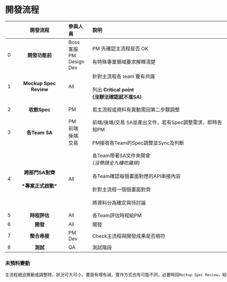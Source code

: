 <div style="width:2600px">

# 開發流程


| |開發流程|參與人員|說明|PM|前端|後端|交易室|QA|開發流程||
|:-:|:-:|:- |:- |:- |:- |:- |:- |:- |:-:|:-:|
|0|**開發功能前**|Boss<br>客服<br>PM<br>Design<br>Dev|PM 先確認主流程是否 OK<br><br>有特殊專業領域要求解釋清楚|確認主流程是否 OK|X|X|X|X|**開發功能前**|0|
|1|**Mockup Spec Review**|All| 針對主流程各 team 要有共識 <br><br> 列出 **Critical point**<br>**(沒辦法確認就不進SA)** |評估並確認 **Critical point** **(沒辦法確認就不進SA)**|主流程和其他Team達成共識 <br><br>列出 **Critical point**<br>**(沒辦法確認就不進SA)**|主流程和其他Team達成共識 <br><br>列出 **Critical point**<br>**(沒辦法確認就不進SA)**|主流程和其他Team達成共識 <br><br>列出 **Critical point**<br>**(沒辦法確認就不進SA)**|主流程和其他Team達成共識 <br><br>列出 **Critical point**<br>**(沒辦法確認就不進SA)**|**Mockup Spec Review**|1|
|2|**收斂Spec**|PM|若主流程或資料有異動需回第二步驟調整|確認Spec，若主流程或Spec有異動需回第二步驟調整|X *(若Spec有大變動會回到上個步驟)*|X *(若Spec有大變動會回到上個步驟)*|X *(若Spec有大變動會回到上個步驟)*|X *(若Spec有大變動會回到上個步驟)*|**收斂Spec**|2|
|3|**各Team SA**|PM<br>前端<br>後端<br>交易| 前端/後端/交易 SA並產出文件，若有Spec調整需求，即時告知PM<br><br> PM接收各Team的Spec調整並Sync及判斷 |根據各Team的Spec調整<br>即時Sync Spec<br>根據Spec調整判斷是否回 `Mockup Spec Review`|文件：每個畫面預期獲得的資料構想<br>若有Spec調整需求，請即時告知PM|文件：前後端 API 串接流程圖/資料庫結構<br>若有Spec調整需求，請即時告知PM|文件：預期前後端或後端 API 串接流程圖<br>若有Spec調整需求，請即時告知PM| 文件：可預期的 Test Cases|**各Team SA**|3|
|4|**跨部門SA對齊**<br><br>**\*專案正式啟動\***|All|各Team帶著SA文件來開會<br>*(沒帶請全九樓吃雞排)*<br><br>各Team確認每個畫面對應的API串接內容<br><br>針對主流程一個個畫面對齊<br><br>將資料分為確定與待討論|與其他Team確認每個畫面對應的API串接內容<br><br>針對主流程一個個畫面對齊<br><br>將資料分為確定與待討論|帶著您的SA文件來開會<br>*(沒帶請全九樓吃雞排)*<br><br>與其他Team確認每個畫面對應的API串接內容<br><br>針對主流程一個個畫面對齊<br><br>將資料分為確定與待討論|帶著您的SA文件來開會<br>*(沒帶請全九樓吃雞排)*<br><br>與其他Team確認每個畫面對應的API串接內容<br><br>針對主流程一個個畫面對齊<br><br>將資料分為確定與待討論|帶著您的SA文件來開會<br>*(沒帶請全九樓吃雞排)*<br><br>與其他與其他Team確認每個畫面對應的API串接內容<br><br>針對主流程一個個畫面對齊<br><br>將資料分為確定與待討論|帶著您的SA文件來開會<br>*(沒帶請全九樓吃雞排)*<br><br>與其他Team確認每個畫面對應的API串接內容<br><br>針對主流程一個個畫面對齊<br><br>將資料分為確定與待討論|**跨部門SA對齊**<br><br>**\*專案正式啟動\***|4|
|5|**時程評估**|All|各Team評估時程給PM|根據各Team時程評估開發時間|評估時程給PM|評估時程給PM|評估時程給PM|評估時程給PM|**時程評估**|5|
|6|**開發**|All|開發|追蹤各Team的API開發進度|開發|開發|開發|X|**開發**|6|
|7|**整合串接**|PM<br>Dev|Check主流程與開發成果是否相符|Check主流程與開發成果是否相符|依照PM反饋進行調整|依照PM反饋進行調整|依照PM反饋進行調整|X|**整合串接**|7|
|8|**測試**|QA|測試階段|追蹤測試進度並瞭解各Team修改狀況|修改測試失敗API|修改測試失敗API|修改測試失敗API|測試測試測試測試測試|**測試**|8|

### 未預料變動
主流程被迫異動或調整時，狀況可大可小，畫面有增有減，實作方式也有可能不同，必要時回`Mockup Spec Review`，給各 team 同步消息後再重新執行

</div>